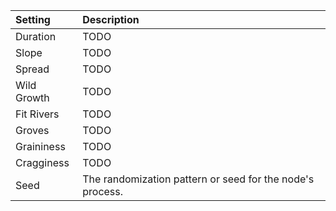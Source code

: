 | Setting         | Description |
| :-------------- | :---------- |
| Duration    | TODO        |
| Slope       | TODO        |
| Spread      | TODO        |
| Wild Growth | TODO        |
| Fit Rivers  | TODO        |
| Groves      | TODO        |
| Graininess  | TODO        |
| Cragginess  | TODO        |
| Seed           | The randomization pattern or seed for the node's process. |        |